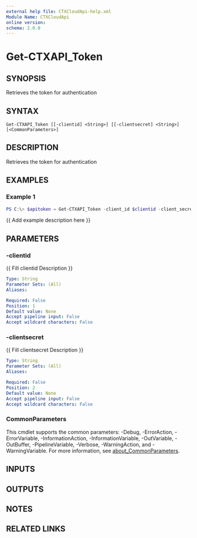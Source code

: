 ```yaml
---
external help file: CTXCloudApi-help.xml
Module Name: CTXCloudApi
online version:
schema: 2.0.0
---
```


# Get-CTXAPI_Token

## SYNOPSIS
Retrieves the token for authentication 

## SYNTAX

```
Get-CTXAPI_Token [[-clientid] <String>] [[-clientsecret] <String>] [<CommonParameters>]
```

## DESCRIPTION
Retrieves the token for authentication 

## EXAMPLES

### Example 1
```powershell
PS C:\> $apitoken = Get-CTXAPI_Token -client_id $clientid -client_secret $clientsecret
```

{{ Add example description here }}

## PARAMETERS

### -clientid
{{ Fill clientid Description }}

```yaml
Type: String
Parameter Sets: (All)
Aliases:

Required: False
Position: 1
Default value: None
Accept pipeline input: False
Accept wildcard characters: False
```

### -clientsecret
{{ Fill clientsecret Description }}

```yaml
Type: String
Parameter Sets: (All)
Aliases:

Required: False
Position: 2
Default value: None
Accept pipeline input: False
Accept wildcard characters: False
```

### CommonParameters
This cmdlet supports the common parameters: -Debug, -ErrorAction, -ErrorVariable, -InformationAction, -InformationVariable, -OutVariable, -OutBuffer, -PipelineVariable, -Verbose, -WarningAction, and -WarningVariable. For more information, see [about_CommonParameters](http://go.microsoft.com/fwlink/?LinkID=113216).

## INPUTS

## OUTPUTS

## NOTES

## RELATED LINKS
